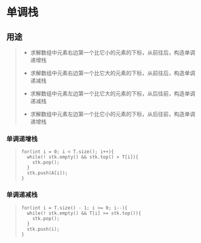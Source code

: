 # 单调栈

## 用途

> * 求解数组中元素右边第一个比它小的元素的下标，从前往后，构造单调递增栈
>
> * 求解数组中元素右边第一个比它大的元素的下标，从前往后，构造单调递减栈
>
> * 求解数组中元素左边第一个比它大的元素的下标，从后往前，构造单调递减栈
>
> * 求解数组中元素左边第一个比它小的元素的下标，从后往前，构造单调递增栈

### 单调递增栈

> ```
> for(int i = 0; i < T.size(); i++){
>   while(! stk.empty() && stk.top() > T[i]){
>     ​stk.pop();
>   }
>   stk.push(A[i]);
> }
> ```

### 单调递减栈

> ```
> for(int i = T.size() - 1; i >= 0; i--){
>   while(! stk.empty() && T[i] >= stk.top()){
>     stk.pop();
>   }         
>   stk.push(i);
> }
> ```



